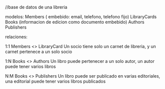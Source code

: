 //base de datos de una libreria

modelos:
Members ( embebido: email, telefono, telefono fijo)
LibraryCards
Books (informacion de edicion como documento embebido)
Authors
Publishers

relaciones:

1:1
Members <> LibraryCard
Un socio tiene solo un carnet de libreria, y un carnet pertenece a un solo socio

1:N
Books <> Authors
Un libro puede pertenecer a un solo autor, un autor puede tener varios libros

N:M
Books <> Publishers
Un libro puede ser publicado en varias editoriales, una editorial puede tener varios libros publicados